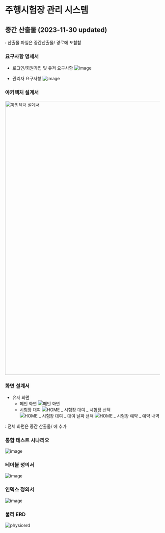 # 주행시험장 관리 시스템


## 중간 산출물 (2023-11-30 updated)
: 산출물 파일은 중간산출물/ 경로에 포함함
### 요구사항 명세서
- 로그인/회원가입 및 유저 요구사항
![image](https://github.com/Hegale/ProvingGroundManager/assets/92227496/2a95fa37-8416-45df-b508-108ccb6b149a)

- 관리자 요구사항
![image](https://github.com/Hegale/ProvingGroundManager/assets/92227496/e802a5b2-37a2-40b4-83a2-050aec216dfb)

### 아키텍처 설계서
<img width="891" alt="아키텍처 설계서" src="https://github.com/Hegale/ProvingGroundManager/assets/92227496/3a398ae0-ae42-4e63-b8f2-18dfc5ec51e3">
   
### 화면 설계서
- 유저 화면
   - 메인 화면
  ![메인 화면](https://github.com/Hegale/ProvingGroundManager/assets/92227496/96c8e538-84ce-494d-a0dc-8dd4c23ae87b)
   - 시험장 대여
  ![HOME _ 시험장 대여 _ 시험장 선택](https://github.com/Hegale/ProvingGroundManager/assets/92227496/9e73599f-2fe3-4556-95bc-3a777e264eb2)
   ![HOME _ 시험장 대여 _ 대여 날짜 선택](https://github.com/Hegale/ProvingGroundManager/assets/92227496/a811db30-7f6e-4d29-b365-5313a60feb25)
   ![HOME _ 시험장 예약 _ 예약 내역](https://github.com/Hegale/ProvingGroundManager/assets/92227496/da63c5b9-5166-4103-9047-f42dbbd1f776)

: 전체 화면은 중간 산출물/ 에 추가

### 통합 테스트 시나리오
![image](https://github.com/Hegale/ProvingGroundManager/assets/92227496/d9fd5197-cb2b-4690-9f8f-a7003c727c1c)

### 테이블 정의서
![image](https://github.com/Hegale/ProvingGroundManager/assets/92227496/ecb532bb-0928-459f-b573-58e55a92af69)

### 인덱스 정의서
![image](https://github.com/Hegale/ProvingGroundManager/assets/92227496/0cd8c0bc-2241-4d90-9031-8191bab48d18)

### 물리 ERD
![physicerd](https://github.com/Hegale/ProvingGroundManager/assets/92227496/e0fc197f-cf73-4de8-8fad-c1d8b1b84ba8)
